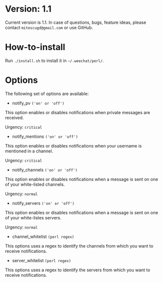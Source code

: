 # Version: 1.1

Current version is 1.1. In case of questions, bugs,
feature ideas, please contact `mitescugd@gmail.com`
or use GitHub.

# How-to-install

Run `./install.sh` to install it in `~/.weechat/perl/`.

# Options

The following set of options are available:

* notify_pv `('on' or 'off')`

This option enables or disables notifications when
private messages are received.

Urgency: `critical`

* notify_mentions `('on' or 'off')`

This option enables or disables notifications when
your username is mentioned in a channel.

Urgency: `critical`

* notify_channels `('on' or 'off')`

This option enables or disables notifications when
a message is sent on one of your white-listed channels.

Urgency: `normal`

* notify_servers `('on' or 'off')`

This option enables or disables notifications when
a message is sent on one of your white-listes servers.

Urgency: `normal`

* channel_whitelist `(perl regex)`

This options uses a regex to identify the channels
from which you want to receive notifications.
* server_whitelist `(perl regex)`

This options uses a regex to identify the servers
from which you want to receive notifications.
